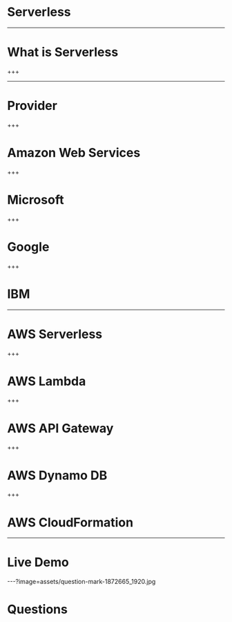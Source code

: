# Serverless

---

# What is Serverless

+++



---

# Provider

+++

# Amazon Web Services

+++

# Microsoft

+++

# Google

+++

# IBM

---

# AWS Serverless

+++

# AWS Lambda

+++

# AWS API Gateway

+++

# AWS Dynamo DB

+++

# AWS CloudFormation

---

# Live Demo

---?image=assets/question-mark-1872665_1920.jpg

# Questions

<!--

References:

question-mark-1872665_1920.jpg: https://pixabay.com/de/fragezeichen-wichtig-anmelden-1872665/


-->

